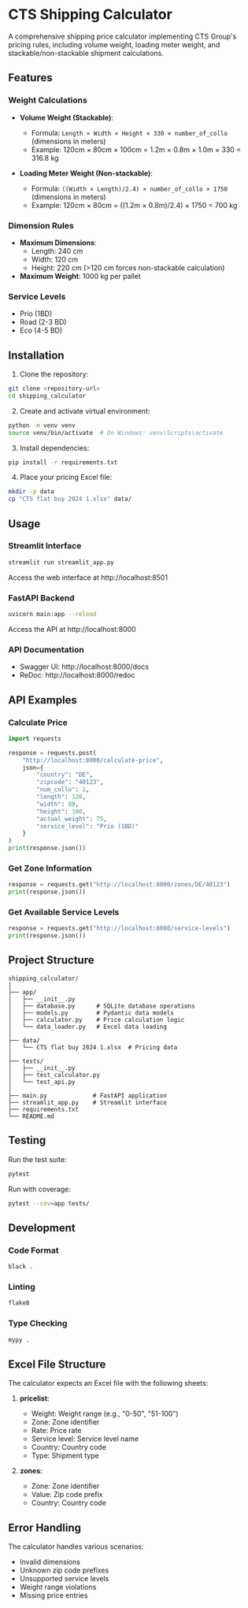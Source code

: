 # CTS Shipping Calculator

A comprehensive shipping price calculator implementing CTS Group's pricing rules, including volume weight, loading meter weight, and stackable/non-stackable shipment calculations.

## Features

### Weight Calculations
- **Volume Weight (Stackable)**: 
  - Formula: `Length × Width × Height × 330 × number_of_collo` (dimensions in meters)
  - Example: 120cm × 80cm × 100cm = 1.2m × 0.8m × 1.0m × 330 = 316.8 kg

- **Loading Meter Weight (Non-stackable)**:
  - Formula: `((Width × Length)/2.4) × number_of_collo × 1750` (dimensions in meters)
  - Example: 120cm × 80cm = ((1.2m × 0.8m)/2.4) × 1750 = 700 kg

### Dimension Rules
- **Maximum Dimensions**:
  - Length: 240 cm
  - Width: 120 cm
  - Height: 220 cm (>120 cm forces non-stackable calculation)
- **Maximum Weight**: 1000 kg per pallet

### Service Levels
- Prio (1BD)
- Road (2-3 BD)
- Eco (4-5 BD)

## Installation

1. Clone the repository:
```bash
git clone <repository-url>
cd shipping_calculator
```

2. Create and activate virtual environment:
```bash
python -m venv venv
source venv/bin/activate  # On Windows: venv\Scripts\activate
```

3. Install dependencies:
```bash
pip install -r requirements.txt
```

4. Place your pricing Excel file:
```bash
mkdir -p data
cp "CTS flat buy 2024 1.xlsx" data/
```

## Usage

### Streamlit Interface

```bash
streamlit run streamlit_app.py
```
Access the web interface at http://localhost:8501

### FastAPI Backend

```bash
uvicorn main:app --reload
```
Access the API at http://localhost:8000

### API Documentation
- Swagger UI: http://localhost:8000/docs
- ReDoc: http://localhost:8000/redoc

## API Examples

### Calculate Price
```python
import requests

response = requests.post(
    "http://localhost:8000/calculate-price",
    json={
        "country": "DE",
        "zipcode": "40123",
        "num_collo": 1,
        "length": 120,
        "width": 80,
        "height": 100,
        "actual_weight": 75,
        "service_level": "Prio (1BD)"
    }
)
print(response.json())
```

### Get Zone Information
```python
response = requests.get("http://localhost:8000/zones/DE/40123")
print(response.json())
```

### Get Available Service Levels
```python
response = requests.get("http://localhost:8000/service-levels")
print(response.json())
```

## Project Structure
```
shipping_calculator/
│
├── app/
│   ├── __init__.py
│   ├── database.py      # SQLite database operations
│   ├── models.py        # Pydantic data models
│   ├── calculator.py    # Price calculation logic
│   └── data_loader.py   # Excel data loading
│
├── data/
│   └── CTS flat buy 2024 1.xlsx  # Pricing data
│
├── tests/
│   ├── __init__.py
│   ├── test_calculator.py
│   └── test_api.py
│
├── main.py             # FastAPI application
├── streamlit_app.py    # Streamlit interface
├── requirements.txt
└── README.md
```

## Testing

Run the test suite:
```bash
pytest
```

Run with coverage:
```bash
pytest --cov=app tests/
```

## Development

### Code Format
```bash
black .
```

### Linting
```bash
flake8
```

### Type Checking
```bash
mypy .
```

## Excel File Structure

The calculator expects an Excel file with the following sheets:

1. **pricelist**:
   - Weight: Weight range (e.g., "0-50", "51-100")
   - Zone: Zone identifier
   - Rate: Price rate
   - Service level: Service level name
   - Country: Country code
   - Type: Shipment type

2. **zones**:
   - Zone: Zone identifier
   - Value: Zip code prefix
   - Country: Country code

## Error Handling

The calculator handles various scenarios:
- Invalid dimensions
- Unknown zip code prefixes
- Unsupported service levels
- Weight range violations
- Missing price entries